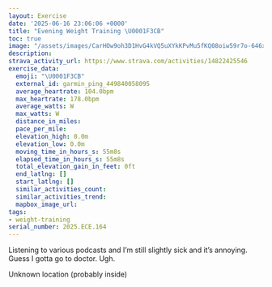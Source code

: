 ```yaml
---
layout: Exercise
date: '2025-06-16 23:06:06 +0000'
title: "Evening Weight Training \U0001F3CB️"
toc: true
image: "/assets/images/CarHOw9oh3D1HvG4kVQ5uXYkKPvMu5fKQ08oiw59r7o-646x2048.jpg.jpeg"
description:
strava_activity_url: https://www.strava.com/activities/14822425546
exercise_data:
  emoji: "\U0001F3CB️"
  external_id: garmin_ping_449840058095
  average_heartrate: 104.0bpm
  max_heartrate: 178.0bpm
  average_watts: W
  max_watts: W
  distance_in_miles:
  pace_per_mile:
  elevation_high: 0.0m
  elevation_low: 0.0m
  moving_time_in_hours_s: 55m8s
  elapsed_time_in_hours_s: 55m8s
  total_elevation_gain_in_feet: 0ft
  end_latlng: []
  start_latlng: []
  similar_activities_count:
  similar_activities_trend:
  mapbox_image_url:
tags:
- weight-training
serial_number: 2025.ECE.164
---
```

Listening to various podcasts and I’m still slightly sick and it’s annoying. Guess I gotta go to doctor. Ugh.

Unknown location (probably inside)

